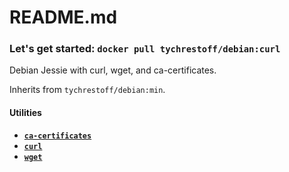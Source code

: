 # README.md
### Let's get started: `docker pull tychrestoff/debian:curl`

Debian Jessie with curl, wget, and ca-certificates.

Inherits from `tychrestoff/debian:min`.

#### Utilities
  * [**`ca-certificates`**](https://packages.debian.org/jessie/ca-certificates)
  * [**`curl`**](https://packages.debian.org/jessie/curl)
  * [**`wget`**](https://packages.debian.org/jessie/wget)
